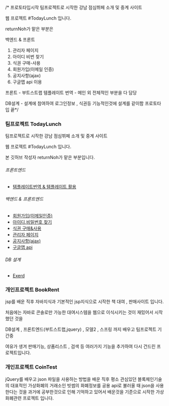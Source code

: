 /* 프로토타입시작
팀프로젝트로 시작한 강남 점심뷔페 소개 및 중계 사이트

웹 프로젝트 #TodayLunch 입니다.
          
       
returnNoh가 맡은 부분은

백엔드 & 프론트  
1. 관리자 페이지 
2. 아이디 비번 찾기 
3. 식권 구매-사용 
4. 회원가입(이메일 인증) 
5. 공지사항(ajax) 
6. 구글맵 api 이용


프론트 - 부트스트랩 템플레이트 번역 - 메인 외 전체적인 부분을 다 담당

DB설계 - 설계에 참여하여 로그인정보 , 식권등 기능적인것에 설계를 같이함
프로토타입 끝*/

### 팀프로젝트 TodayLunch

팀프로젝트로 시작한 강남 점심뷔페 소개 및 중계 사이트

웹 프로젝트 #TodayLunch 입니다.
          

본 깃허브 작성자 returnNoh가 맡은 부분입니다.

###### 프론트엔드
- [템플레이트번역 & 템플레이트 활용](WebContent/main.jsp)

###### 백엔드 & 프론트엔드
- [회원가입(이메일인증)](WebContent/Register)
- [아이디,비밀번호 찾기](WebContent/Login)
- [식권 구매&사용](WebContent/Mypage_p)
- [관리자 페이지](WebContent/Admin)
- [공지사항(ajax)](WebContent/Admin/notice.jsp)
- [구글맵 api](WebContent/map.jsp)

###### DB 설계
- [Exerd](TodayLunch.exerd)



### 개인프로젝트 BookRent

jsp를 배운 직후 자바지식과 기본적인 jsp지식으로 시작한 책 대여 , 판매사이트 입니다.

처음에는 자바로 콘솔로만 가능한 대여시스템을 웹으로 이식시키는 것이 재밌어서 시작했던 것을 

DB설계 , 프론트엔드(부트스트랩,jquery) , 모델2 , 스프링 까지 배우고 팀프로젝트 기간중 

여유가 생겨 판매기능, 상품리스트 , 검색 등 여러가지 기능을 추가하여 다시 건드린 프로젝트입니다.




### 개인프로젝트 CoinTest

jQuery를 배우고  json 파일을 사용하는 방법을 배운 직후
평소 관심있던 블록체인기술의 대표적인 가상화폐의 거래소인 빗썸의 화폐정보를 공용 api로 불러올 때
json을 사용한다는 것을 과거에 공부한것으로 인해 기억하고 있어서 
배운것을 기준으로 시작한 가상화폐관련 프로젝트 입니다.
